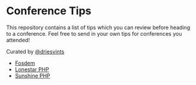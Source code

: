 # Conference Tips

This repository contains a list of tips which you can review before heading to a conference. Feel free to send in your own tips for conferences you attended!

Curated by [@driesvints](https://twitter.com/driesvints)

- [Fosdem](fosdem.md)
- [Lonestar PHP](lonestarphp.md)
- [Sunshine PHP](sunshinephp.md)
